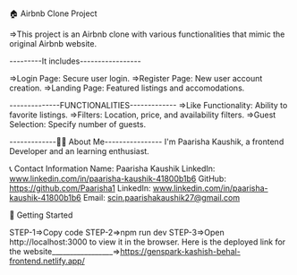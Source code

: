 🏠 Airbnb Clone Project 

=>This project is an Airbnb clone with various functionalities that mimic the original Airbnb website.


---------It includes-----------------

=>Login Page: Secure user login.
=>Register Page: New user account creation.
=>Landing Page: Featured listings and accomodations.


--------------FUNCTIONALITIES-------------
=>Like Functionality: Ability to favorite listings.
=>Filters: Location, price, and availability filters.
=>Guest Selection: Specify number of guests.





-------------👨‍💻 About Me----------------
I'm Paarisha Kaushik, a frontend Developer and an learning enthusiast.


📞 Contact Information
Name: Paarisha Kaushik
LinkedIn: www.linkedin.com/in/paarisha-kaushik-41800b1b6
GitHub: https://github.com/Paarisha1
LinkedIn: www.linkedin.com/in/paarisha-kaushik-41800b1b6
Email: scin.paarishakaushik27@gmail.com


🚀 Getting Started

STEP-1=>Copy code
STEP-2=>npm run dev
STEP-3=>Open http://localhost:3000 to view it in the browser.
 
 Here is the deployed link for the website_________________=>https://genspark-kashish-behal-frontend.netlify.app/
